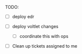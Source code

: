 TODO:
- [ ] deploy edr
- [ ] deploy voltlet changes
    - [ ] coordinate this with ops
- [ ] Clean up tickets assigned to me

